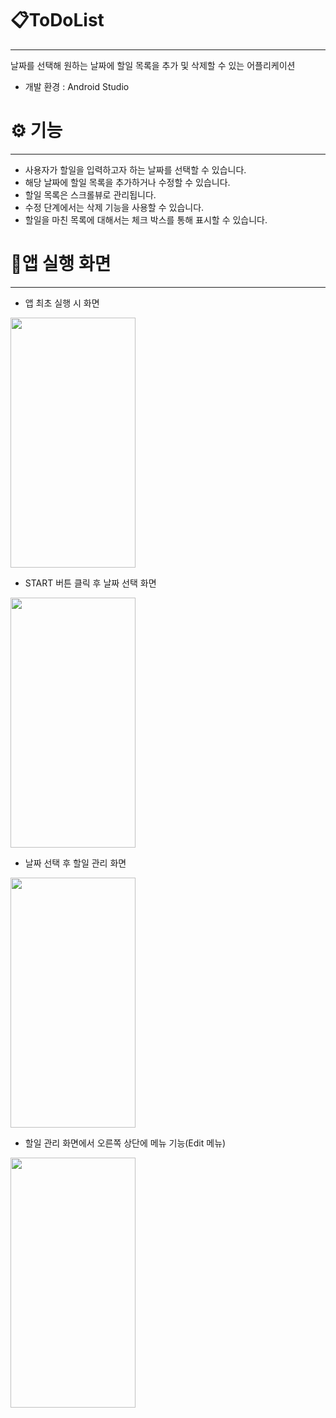 # 📋ToDoList

---

날짜를 선택해 원하는 날짜에 할일 목록을 추가 및 삭제할 수 있는 어플리케이션

- 개발 환경 : Android Studio

# ⚙️ 기능

---

- 사용자가 할일을 입력하고자 하는 날짜를 선택할 수 있습니다.
- 해당 날짜에 할일 목록을 추가하거나 수정할 수 있습니다.
- 할일 목록은 스크롤뷰로 관리됩니다.
- 수정 단계에서는 삭제 기능을 사용할 수 있습니다.
- 할일을 마친 목록에 대해서는 체크 박스를 통해 표시할 수 있습니다.

# 📱앱 실행 화면

---

- 앱 최초 실행 시 화면

<img src="https://github.com/Y-hyundo/To-Do-List/assets/172923798/36be5794-2249-4c67-8063-a8e7a14d0a77" width="200" height="400">




- START 버튼 클릭 후 날짜 선택 화면

<img src="https://github.com/Y-hyundo/To-Do-List/assets/172923798/7cf7d89d-8e17-4dd4-8095-b4e8af1dde09" width="200" height="400">




- 날짜 선택 후 할일 관리 화면

<img src="https://github.com/Y-hyundo/To-Do-List/assets/172923798/d77a7b61-2bed-4a76-a607-f2c6b4f6c93a" width="200" height="400">




- 할일 관리 화면에서 오른쪽 상단에 메뉴 기능(Edit 메뉴)

<img src="https://github.com/Y-hyundo/To-Do-List/assets/172923798/b3f8c442-2238-4e46-af61-601b35b2ed2b" width="200" height="400">
